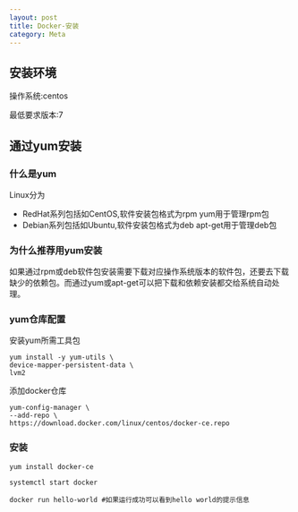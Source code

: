 ```yaml
---
layout: post
title: Docker-安装
category: Meta
---
```

## 安装环境
操作系统:centos

最低要求版本:7

## 通过yum安装
### 什么是yum
Linux分为
- RedHat系列包括如CentOS,软件安装包格式为rpm
yum用于管理rpm包
- Debian系列包括如Ubuntu,软件安装包格式为deb
apt-get用于管理deb包

### 为什么推荐用yum安装
如果通过rpm或deb软件包安装需要下载对应操作系统版本的软件包，还要去下载缺少的依赖包。而通过yum或apt-get可以把下载和依赖安装都交给系统自动处理。

### yum仓库配置
安装yum所需工具包
```
yum install -y yum-utils \
device-mapper-persistent-data \
lvm2
```
添加docker仓库
```
yum-config-manager \
--add-repo \
https://download.docker.com/linux/centos/docker-ce.repo
```

### 安装
```
yum install docker-ce
```
```
systemctl start docker
```
```
docker run hello-world #如果运行成功可以看到hello world的提示信息
```
